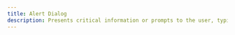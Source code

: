 ```yaml
---
title: Alert Dialog
description: Presents critical information or prompts to the user, typically requiring their attention or action.
---
```

